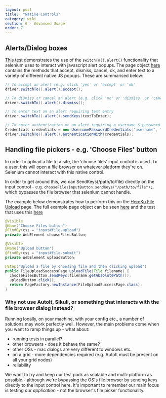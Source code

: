 ```yaml
---
layout: post
title:  "Native Controls"
category: wiki
section: 6 - Advanced Usage
order: 7
---
```


## Alerts/Dialog boxes

[This test](https://github.com/Frameworkium/frameworkium-examples/blob/master/src/test/java/com/heroku/theinternet/tests/web/TheInternetExampleTests.java#233) demonstrates the use of the `switchTo().alert()` functionality that selenium uses to interact with javascript alert popups.
The page object [here](https://github.com/Frameworkium/frameworkium-examples/blob/master/src/test/java/com/heroku/theinternet/pages/web/JavaScriptAlertsPage.java) contains the methods that accept, dismiss, cancel, ok, and enter text to a variety of different native JS popups.
These are summarised below:

```java
// To accept an alert (e.g. click 'yes' or 'accept' or 'ok'
driver.switchTo().alert().accept();

// To dismiss or cancel an alert (e.g. click 'no' or 'dismiss' or 'cancel')
driver.switchTo().alert().dismiss();

// To enter text on an alert requiring text entry
driver.switchTo().alert().sendKeys(textToEnter);

// To enter authentication on an alert requiring a username & password
Credentials credentials = new UsernamePasswordCredentials("username", "password");
driver.switchTo().alert().authenticationWith(credentials);
```

## Handling file pickers - e.g. 'Choose Files' button

In order to upload a file to a site, the 'choose files' input control is used. To a user, this will open a file browser on whatever platform they're on. Selenium cannot interact with this native control.

In order to get around this, we can SendKeys(/path/to/file) directly on the input control - e.g. `chooseFilesInputButton.sendKeys("/path/to/file");`, which bypasses the file browser that selenium cannot handle.

The example below demonstrates how to perform this on the [HeroKu File Upload](http://the-internet.herokuapp.com/upload) page.
The full example page object can be seen [here](https://github.com/Frameworkium/frameworkium-examples/blob/master/src/test/java/com/heroku/theinternet/pages/web/FileUploadPage.java) and the test that uses this [here](https://github.com/Frameworkium/frameworkium-examples/blob/master/src/test/java/com/heroku/theinternet/tests/web/TheInternetExampleTests.java#L140)

```java
@Visible
@Name("Choose Files button")
@FindBy(css = "input#file-upload")
private WebElement chooseFilesButton;

@Visible
@Name("Upload button")
@FindBy(css = "input#file-submit")
private WebElement uploadButton;

@Step("Upload a file by choosing file and then clicking upload")
public FileUploadSuccessPage uploadFile(File filename) {
  chooseFilesButton.sendKeys(filename.getAbsolutePath());
  uploadButton.click();
  return PageFactory.newInstance(FileUploadSuccessPage.class);
}
```

### Why not use AutoIt, Sikuli, or something that interacts with the file browser dialog instead?

Running locally, on your machine, with your config etc., a number of solutions may work perfectly well.
However, the main problems come when you want to ramp things up - what about:
- running tests in parallel?
- other browsers - does it behave the same?
- other OSs - mac dialogs are very different to windows etc.
- on a grid - more dependencies required (e.g. AutoIt must be present on all your grid nodes)
- reliability

We want to try and keep our test pack as scalable and multi-platform as possible - although we're bypassing the OS's file browser by sending keys directly to the input control here.
It's important to remember our main focus is testing _our application_ - not the browser's file picker functionality.
